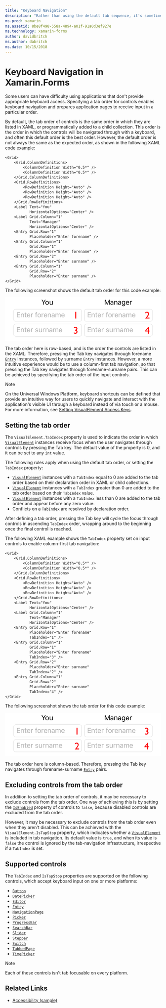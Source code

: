```yaml
---
title: "Keyboard Navigation"
description: "Rather than using the default tab sequence, it's sometimes necessary to tune your UI by specifying the tab sequence with a combination of the TabIndex and IsTapStop properties."
ms.prod: xamarin
ms.assetid: 8be8f498-558a-4894-a01f-91a0d3ef927e
ms.technology: xamarin-forms
author: davidbritch
ms.author: dabritch
ms.date: 10/15/2018
---
```


# Keyboard Navigation in Xamarin.Forms

Some users can have difficulty using applications that don't provide appropriate keyboard access. Specifying a tab order for controls enables keyboard navigation and prepares application pages to receive input in a particular order.

By default, the tab order of controls is the same order in which they are listed in XAML, or programmatically added to a child collection. This order is the order in which the controls will be navigated through with a keyboard, and often this default order is the best order. However, the default order is not always the same as the expected order, as shown in the following XAML code example:

```xaml
<Grid>
    <Grid.ColumnDefinitions>
        <ColumnDefinition Width="0.5*" />
        <ColumnDefinition Width="0.5*" />
    </Grid.ColumnDefinitions>
    <Grid.RowDefinitions>
        <RowDefinition Height="Auto" />
        <RowDefinition Height="Auto" />
        <RowDefinition Height="Auto" />
    </Grid.RowDefinitions>
    <Label Text="You"
           HorizontalOptions="Center" />
    <Label Grid.Column="1"
           Text="Manager"
           HorizontalOptions="Center" />
    <Entry Grid.Row="1"
           Placeholder="Enter forename" />
    <Entry Grid.Column="1"
           Grid.Row="1"
           Placeholder="Enter forename" />
    <Entry Grid.Row="2"
           Placeholder="Enter surname" />
    <Entry Grid.Column="1"
           Grid.Row="2"
           Placeholder="Enter surname" />
</Grid>
```

The following screenshot shows the default tab order for this code example:

![](keyboard-images/default-tab-order.png "Default Row-based Tab Order")

The tab order here is row-based, and is the order the controls are listed in the XAML. Therefore, pressing the Tab key navigates through forename [`Entry`](xref:Xamarin.Forms.Entry) instances, followed by surname `Entry` instances. However, a more intuitive experience would be to use a column-first tab navigation, so that pressing the Tab key navigates through forename-surname pairs. This can be achieved by specifying the tab order of the input controls.

> [!NOTE]
> On the Universal Windows Platform, keyboard shortcuts can be defined that provide an intuitive way for users to quickly navigate and interact with the application's visible UI through a keyboard instead of via touch or a mouse. For more information, see [Setting VisualElement Access Keys](~/xamarin-forms/platform/platform-specifics/consuming/windows.md#visualelement-accesskeys).

## Setting the tab order

The `VisualElement.TabIndex` property is used to indicate the order in which [`VisualElement`](xref:Xamarin.Forms.VisualElement) instances receive focus when the user navigates through controls by pressing the Tab key. The default value of the property is 0, and it can be set to any `int` value.

The following rules apply when using the default tab order, or setting the `TabIndex` property:

 - [`VisualElement`](xref:Xamarin.Forms.VisualElement) instances with a `TabIndex` equal to 0 are added to the tab order based on their declaration order in XAML or child collections.
 - [`VisualElement`](xref:Xamarin.Forms.VisualElement) instances with a `TabIndex` greater than 0 are added to the tab order based on their `TabIndex` value.
 - [`VisualElement`](xref:Xamarin.Forms.VisualElement) instances with a `TabIndex` less than 0 are added to the tab order and appear before any zero value.
 - Conflicts on a `TabIndex` are resolved by declaration order.

After defining a tab order, pressing the Tab key will cycle the focus through controls in ascending `TabIndex` order, wrapping around to the beginning once the final control is reached.

The following XAML example shows the `TabIndex` property set on input controls to enable column-first tab navigation:

```xaml
<Grid>
    <Grid.ColumnDefinitions>
        <ColumnDefinition Width="0.5*" />
        <ColumnDefinition Width="0.5*" />
    </Grid.ColumnDefinitions>
    <Grid.RowDefinitions>
        <RowDefinition Height="Auto" />
        <RowDefinition Height="Auto" />
        <RowDefinition Height="Auto" />
    </Grid.RowDefinitions>
    <Label Text="You"
           HorizontalOptions="Center" />
    <Label Grid.Column="1"
           Text="Manager"
           HorizontalOptions="Center" />
    <Entry Grid.Row="1"
           Placeholder="Enter forename"
           TabIndex="1" />
    <Entry Grid.Column="1"
           Grid.Row="1"
           Placeholder="Enter forename"
           TabIndex="3" />
    <Entry Grid.Row="2"
           Placeholder="Enter surname"
           TabIndex="2" />
    <Entry Grid.Column="1"
           Grid.Row="2"
           Placeholder="Enter surname"
           TabIndex="4" />
</Grid>
```

The following screenshot shows the tab order for this code example:

![](keyboard-images/correct-tab-order.png "Column-based Tab Order")

The tab order here is column-based. Therefore, pressing the Tab key navigates through forename-surname [`Entry`](xref:Xamarin.Forms.Entry) pairs.

## Excluding controls from the tab order

In addition to setting the tab order of controls, it may be necessary to exclude controls from the tab order. One way of achieving this is by setting the [`IsEnabled`](xref:Xamarin.Forms.VisualElement) property of controls to `false`, because disabled controls are excluded from the tab order.

However, it may be necessary to exclude controls from the tab order even when they aren't disabled. This can be achieved with the `VisualElement.IsTapStop` property, which indicates whether a [`VisualElement`](xref:Xamarin.Forms.VisualElement) is included in tab navigation. Its default value is `true`, and when its value is `false` the control is ignored by the tab-navigation infrastructure, irrespective if a `TabIndex` is set.

## Supported controls

The `TabIndex` and `IsTapStop` properties are supported on the following controls, which accept keyboard input on one or more platforms:

- [`Button`](xref:Xamarin.Forms.Button)
- [`DatePicker`](xref:Xamarin.Forms.DatePicker)
- [`Editor`](xref:Xamarin.Forms.Editor)
- [`Entry`](xref:Xamarin.Forms.Entry)
- [`NavigationPage`](xref:Xamarin.Forms.NavigationPage)
- [`Picker`](xref:Xamarin.Forms.Picker)
- [`ProgressBar`](xref:Xamarin.Forms.ProgressBar)
- [`SearchBar`](xref:Xamarin.Forms.SearchBar)
- [`Slider`](xref:Xamarin.Forms.Slider)
- [`Stepper`](xref:Xamarin.Forms.Stepper)
- [`Switch`](xref:Xamarin.Forms.Switch)
- [`TabbedPage`](xref:Xamarin.Forms.TabbedPage)
- [`TimePicker`](xref:Xamarin.Forms.TimePicker)

> [!NOTE]
> Each of these controls isn't tab focusable on every platform.

## Related Links

- [Accessibility (sample)](https://developer.xamarin.com/samples/xamarin-forms/UserInterface/Accessibility/)
